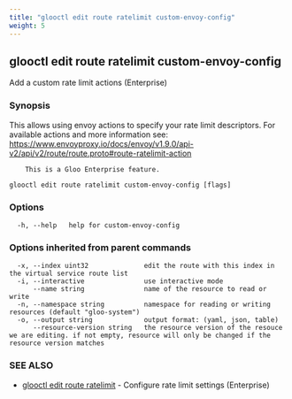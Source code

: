 ```yaml
---
title: "glooctl edit route ratelimit custom-envoy-config"
weight: 5
---
```

## glooctl edit route ratelimit custom-envoy-config

Add a custom rate limit actions (Enterprise)

### Synopsis

This allows using envoy actions to specify your rate limit descriptors.
		For available actions and more information see: https://www.envoyproxy.io/docs/envoy/v1.9.0/api-v2/api/v2/route/route.proto#route-ratelimit-action
		
		This is a Gloo Enterprise feature.

```
glooctl edit route ratelimit custom-envoy-config [flags]
```

### Options

```
  -h, --help   help for custom-envoy-config
```

### Options inherited from parent commands

```
  -x, --index uint32              edit the route with this index in the virtual service route list
  -i, --interactive               use interactive mode
      --name string               name of the resource to read or write
  -n, --namespace string          namespace for reading or writing resources (default "gloo-system")
  -o, --output string             output format: (yaml, json, table)
      --resource-version string   the resource version of the resouce we are editing. if not empty, resource will only be changed if the resource version matches
```

### SEE ALSO

* [glooctl edit route ratelimit](../glooctl_edit_route_ratelimit)	 - Configure rate limit settings (Enterprise)


